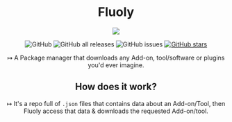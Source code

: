 <h1 align="center">Fluoly</h1>

<p align="center">
  <img src="https://user-images.githubusercontent.com/61835816/135642883-9bf08b52-9c8f-4f42-9433-5d915edebd46.png" />
</p>


<div align="center">
 <p><img src="https://img.shields.io/github/license/retr0cube/fluoly?color=red&amp;label=Repo%20License&amp;style=flat-square" alt="GitHub"> 
 <img src="https://img.shields.io/github/downloads/retr0cube/fluoly/total?color=blue&amp;label=Downloads&amp;style=flat-square" alt="GitHub all releases"> 
 <img src="https://img.shields.io/github/issues/retr0cube/fluoly?color=green&amp;label=Issues&amp;style=flat-square" alt="GitHub issues"> 
 <a href="https://github.com/retr0cube/fluoly/stargazers">
 <img src="https://img.shields.io/github/stars/retr0cube/fluoly?color=yellow&amp;label=Stars&amp;style=flat-square" alt="GitHub stars"></a> 
</div>

<p align="center">
 ↦ A Package manager that downloads any Add-on, tool/software or plugins you'd ever imagine.
</p>
<h2 align="center">How does it work?</h2>
<p align="center">
  ↦ It's a repo full of <code>.json</code> files that contains data about an Add-on/Tool, then Fluoly access that data & downloads the requested Add-on/tool.
</p>


